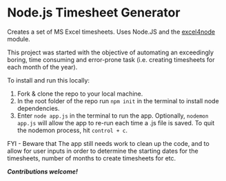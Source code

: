 # Node.js Timesheet Generator

Creates a set of MS Excel timesheets. Uses Node.JS and the [excel4node](https://www.npmjs.com/package/excel4node) module.

This project was started with the objective of automating an exceedingly boring, time consuming and error-prone task (i.e. creating timesheets for each month of the year).

To install and run this locally:

1. Fork & clone the repo to your local machine.
2. In the root folder of the repo run ```npm init``` in the terminal to install node dependencies.
3. Enter ```node app.js``` in the terminal to run the app. Optionally, ```nodemon app.js``` will allow the app to re-run each time a .js file is saved. To quit the nodemon process, hit ```control + c```.

FYI  - Beware that The app still needs work to clean up the code, and to allow for user inputs in order to determine the starting dates for the timesheets, number of months to create timesheets for etc.

***Contributions welcome!***
